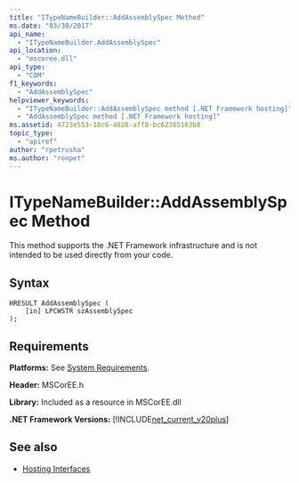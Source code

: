 ```yaml
---
title: "ITypeNameBuilder::AddAssemblySpec Method"
ms.date: "03/30/2017"
api_name: 
  - "ITypeNameBuilder.AddAssemblySpec"
api_location: 
  - "mscoree.dll"
api_type: 
  - "COM"
f1_keywords: 
  - "AddAssemblySpec"
helpviewer_keywords: 
  - "ITypeNameBuilder::AddAssemblySpec method [.NET Framework hosting]"
  - "AddAssemblySpec method [.NET Framework hosting]"
ms.assetid: 4723e553-10c6-4828-aff8-bc62385163b8
topic_type: 
  - "apiref"
author: "rpetrusha"
ms.author: "ronpet"
---
```

# ITypeNameBuilder::AddAssemblySpec Method
This method supports the .NET Framework infrastructure and is not intended to be used directly from your code.  
  
## Syntax  
  
```  
HRESULT AddAssemblySpec (  
    [in] LPCWSTR szAssemblySpec  
);  
```  
  
## Requirements  
 **Platforms:** See [System Requirements](../../../../docs/framework/get-started/system-requirements.md).  
  
 **Header:** MSCorEE.h  
  
 **Library:** Included as a resource in MSCorEE.dll  
  
 **.NET Framework Versions:** [!INCLUDE[net_current_v20plus](../../../../includes/net-current-v20plus-md.md)]  
  
## See also
- [Hosting Interfaces](../../../../docs/framework/unmanaged-api/hosting/hosting-interfaces.md)
